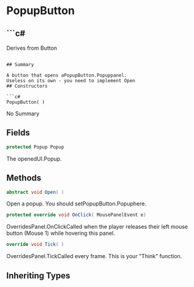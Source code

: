 # PopupButton

## ```c#
Derives from Button
```

## Summary

A button that opens aPopupButton.Popuppanel.
Useless on its own - you need to implement Open
## Constructors

```c#
PopupButton( ) 
```
No Summary
## Fields

```c#
protected Popup Popup
```
The openedUI.Popup.
## Methods

```c#
abstract void Open( ) 
```
Open a popup. You should setPopupButton.Popuphere.
```c#
protected override void OnClick( MousePanelEvent e) 
```
OverridesPanel.OnClickCalled when the player releases their left mouse button (Mouse 1) while hovering this panel.
```c#
override void Tick( ) 
```
OverridesPanel.TickCalled every frame. This is your "Think" function.
## Inheriting Types

